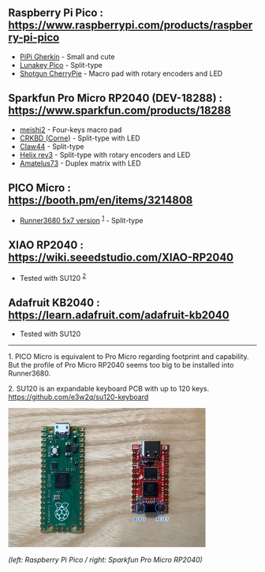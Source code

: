 ## Raspberry Pi Pico : <https://www.raspberrypi.com/products/raspberry-pi-pico>
- [PiPi Gherkin](https://github.com/picoruby/prk_pipigherkin) - Small and cute
- [Lunakey Pico](https://github.com/yoichiro/prk_lunakey_pico) - Split-type
- [Shotgun CherryPie](https://github.com/Taro-Hayashi/Shotgun-CherryPie/blob/main/README_EN.md) - Macro pad with rotary encoders and LED

## Sparkfun Pro Micro RP2040 (DEV-18288) : <https://www.sparkfun.com/products/18288>
- [meishi2](https://github.com/picoruby/prk_meishi2) - Four-keys macro pad
- [CRKBD (Corne)](https://github.com/picoruby/prk_crkbd) - Split-type with LED
- [Claw44](https://github.com/picoruby/prk_claw44) - Split-type
- [Helix rev3](https://github.com/picoruby/prk_helix_rev3) - Split-type with rotary encoders and LED
- [Amatelus73](https://gist.github.com/hasumikin/b693dcf56dcf1fffa46ec21d1129f7a0) - Duplex matrix with LED

## PICO Micro : <https://booth.pm/en/items/3214808>
- [Runner3680 5x7 version](https://github.com/shugo/prk_runner3680_5x7) <sup>[1](#1)</sup> - Split-type

## XIAO RP2040 : <https://wiki.seeedstudio.com/XIAO-RP2040>
- Tested with SU120 <sup>[2](#2)</sup>

## Adafruit KB2040 : <https://learn.adafruit.com/adafruit-kb2040>
- Tested with SU120

----

<a id="1">1.</a> PICO Micro is equivalent to Pro Micro regarding footprint and capability. But the profile of Pro Micro RP2040 seems too big to be installed into Runner3680.

<a id="2">2.</a> SU120 is an expandable keyboard PCB with up to 120 keys. <https://github.com/e3w2q/su120-keyboard>

<img src="images/RP2040_boards.jpg" width="400" />

_(left: Raspberry Pi Pico / right: Sparkfun Pro Micro RP2040)_

